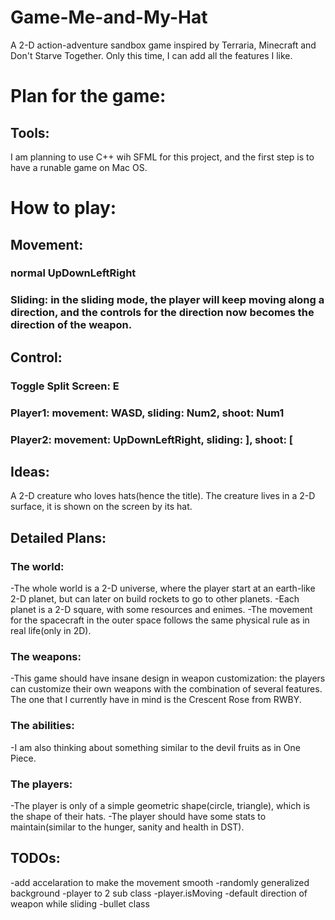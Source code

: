 # Game-Me-and-My-Hat
A 2-D action-adventure sandbox game inspired by Terraria, Minecraft and Don't Starve Together. Only this time, I can add all the features I like.

# Plan for the game:
## Tools:
I am planning to use C++ wih SFML for this project, and the first step is to have a runable game on Mac OS.

# How to play:
## Movement: 
### normal UpDownLeftRight
### Sliding: in the sliding mode, the player will keep moving along a direction, and the controls for the direction now becomes the direction of the weapon.

## Control:
### Toggle Split Screen: E
### Player1: movement: WASD, sliding: Num2, shoot: Num1
### Player2: movement: UpDownLeftRight, sliding: ], shoot: [

## Ideas:
A 2-D creature who loves hats(hence the title). The creature lives in a 2-D surface, it is shown on the screen by its hat. 

## Detailed Plans: 
### The world:
-The whole world is a 2-D universe, where the player start at an earth-like 2-D planet, but can later on build rockets to go to other planets.
-Each planet is a 2-D square, with some resources and enimes. 
-The movement for the spacecraft in the outer space follows the same physical rule as in real life(only in 2D). 
### The weapons:
-This game should have insane design in weapon customization: the players can customize their own weapons with the combination of several features. The one that I currently have in mind is the Crescent Rose from RWBY. 
### The abilities:
-I am also thinking about something similar to the devil fruits as in One Piece.
### The players:
-The player is only of a simple geometric shape(circle, triangle), which is the shape of their hats.
-The player should have some stats to maintain(similar to the hunger, sanity and health in DST).
### 

## TODOs:
-add accelaration to make the movement smooth
-randomly generalized background
-player to 2 sub class
-player.isMoving
-default direction of weapon while sliding
-bullet class






